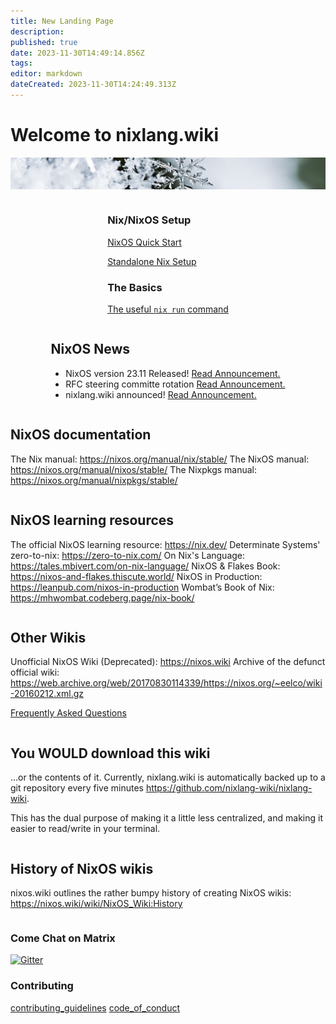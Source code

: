```yaml
---
title: New Landing Page
description: 
published: true
date: 2023-11-30T14:49:14.856Z
tags: 
editor: markdown
dateCreated: 2023-11-30T14:24:49.313Z
---
```


# Welcome to nixlang.wiki
![nixlang-header-crop2.jpg](/nixlang-header-crop2.jpg)

<div style="display: flex; flex-wrap: wrap; justify-content: space-evenly; align-items: flex-start; flex-grow: 4;">


<div class="landing-item">
  
### Nix/NixOS Setup

[NixOS Quick Start](/nixos/Quick_Start)

[Standalone Nix Setup](/nix/Setup)
  
  
### The Basics

[The useful `nix run` command](/nix/nix_run)
  
</div>
  
<div id="nix-news" class="landing-item">

## NixOS News
  
- NixOS version 23.11 Released! [Read Announcement.](https://discourse.nixos.org/t/nixos-23-11-released/36210)
- RFC steering committe rotation [Read Announcement.](https://discourse.nixos.org/t/rfc-steering-committee-rotation-2023-24)
- nixlang.wiki announced! [Read Announcement.](https://discourse.nixos.org/t/announcing-nixlang-wiki)
  
</div>
  
<div class="landing-item">
  

## NixOS documentation
The Nix manual: https://nixos.org/manual/nix/stable/
The NixOS manual: https://nixos.org/manual/nixos/stable/
The Nixpkgs manual: https://nixos.org/manual/nixpkgs/stable/
  
</div>

<div class="landing-item">
  
## NixOS learning resources

The official NixOS learning resource: https://nix.dev/
Determinate Systems' zero-to-nix: https://zero-to-nix.com/
On Nix's Language: https://tales.mbivert.com/on-nix-language/
NixOS & Flakes Book: https://nixos-and-flakes.thiscute.world/
NixOS in Production: https://leanpub.com/nixos-in-production
Wombat’s Book of Nix: https://mhwombat.codeberg.page/nix-book/
  
</div>

<div class="landing-item">
  
## Other Wikis
Unofficial NixOS Wiki (Deprecated): https://nixos.wiki
Archive of the defunct official wiki: https://web.archive.org/web/20170830114339/https://nixos.org/~eelco/wiki-20160212.xml.gz


[Frequently Asked Questions](/faq)
  
</div>

<div class="landing-item">

## You WOULD download this wiki
...or the contents of it. Currently, nixlang.wiki is automatically backed up to a git repository every five minutes https://github.com/nixlang-wiki/nixlang-wiki.

This has the dual purpose of making it a little less centralized, and making it easier to read/write in your terminal.

</div>

<div class="landing-item">
  
## History of NixOS wikis
nixos.wiki outlines the rather bumpy history of creating NixOS wikis: https://nixos.wiki/wiki/NixOS_Wiki:History

</div>
  
</div>
  
### Come Chat on Matrix

<a href="https://matrix.to/#/#nixlangwiki:gitter.im"><img alt="Gitter" src="https://img.shields.io/gitter/room/eza-community/eza?logo=element&link=https%3A%2F%2Fapp.gitter.im%2F%23%2Froom%2F%23eza%3Agitter.im&link=Gitter%20matrix%20room%20for%20Eza" width=200></a>

### Contributing
[contributing_guidelines](/meta/contributing_guidelines)
[code_of_conduct](/meta/code_of_conduct)